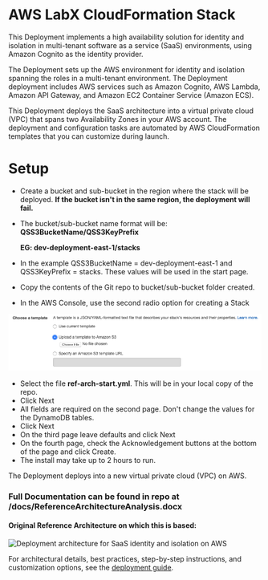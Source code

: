 # AWS LabX CloudFormation Stack

This Deployment implements a high availability solution for identity and isolation in multi-tenant software as a service (SaaS) environments, using Amazon Cognito as the identity provider.

The Deployment sets up the AWS environment for identity and isolation spanning the roles in a multi-tenant environment. The Deployment deployment includes AWS services such as Amazon Cognito, AWS Lambda, Amazon API Gateway, and Amazon EC2 Container Service (Amazon ECS).

This Deployment deploys the SaaS architecture into a virtual private cloud (VPC) that spans two Availability Zones in your AWS account. The deployment and configuration tasks are automated by AWS CloudFormation templates that you can customize during launch.

# Setup

- Create a bucket and sub-bucket in the region where the stack will be deployed. **If the bucket isn't in the same region, the deployment will fail.**

- The bucket/sub-bucket name format will be: **QSS3BucketName/QSS3KeyPrefix**
    
    **EG: dev-deployment-east-1/stacks**

- In the example QSS3BucketName = dev-deployment-east-1 and QSS3KeyPrefix = stacks. These values will be used in the start page. 

- Copy the contents of the Git repo to bucket/sub-bucket folder created.

- In the AWS Console, use the second radio option for creating a Stack

![Console Option](secondradio.png)    

- Select the file **ref-arch-start.yml**. This will be in your local copy of the repo.
- Click Next
- All fields are required on the second page. Don't change the values for the DynamoDB tables.
- Click Next
- On the third page leave defaults and click Next
- On the fourth page, check the Acknowledgement buttons at the bottom of the page and click Create.
- The install may take up to 2 hours to run.



The Deployment deploys into a new virtual private cloud (VPC) on AWS.

### Full Documentation can be found in repo at /docs/ReferenceArchitectureAnalysis.docx

#### Original Reference Architecture on which this is based:

![Deployment architecture for SaaS identity and isolation on AWS](https://d0.awsstatic.com/partner-network/QuickStart/saas/saas-identity-with-cognito-architecture-on-aws.png)

For architectural details, best practices, step-by-step instructions, and customization options, see the [deployment guide](https://fwd.aws/XKYDP).

